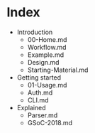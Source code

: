 # Index

* Introduction
    * 00-Home.md
    * Workflow.md
    * Example.md
    * Design.md
    * Starting-Material.md
* Getting started
    * 01-Usage.md
    * Auth.md
    * CLI.md
* Explained
    * Parser.md
    * GSoC-2018.md
